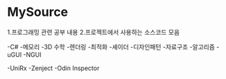 # MySource
1.프로그래밍 관련 공부 내용
2.프로젝트에서 사용하는 소스코드 모음

-C#
-메모리
-3D 수학
-렌더링
-최적화
-셰이더
-디자인패턴
-자료구조
-알고리즘
-uGUI
-NGUI

-UniRx
-Zenject
-Odin Inspector
